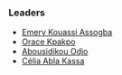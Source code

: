 ### Leaders
* [Emery Kouassi Assogba](mailto:emerykouassi.assogba@owasp.org)
* [Orace Kpakpo](mailto:orace.kpakpo@owasp.org)
* [Abousidikou Odjo](mailto:abousidikou.odjo@owasp.org)
* [Célia Abla Kassa](mailto:celia.ablakassa@owasp.org)
